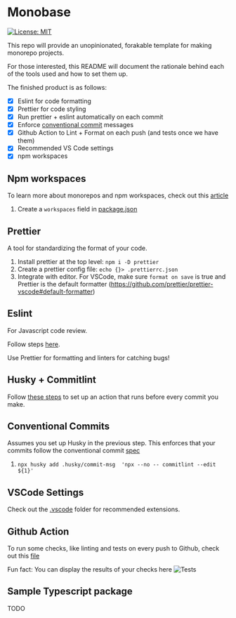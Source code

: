 # Monobase

[![License: MIT](https://img.shields.io/badge/License-MIT-yellow.svg)](https://opensource.org/licenses/MIT)

This repo will provide an unopinionated, forakable template for making monorepo projects.

For those interested, this README will document the rationale behind each of the tools used and how to set them up.

The finished product is as follows:

- [x] Eslint for code formatting
- [x] Prettier for code styling
- [x] Run prettier + eslint automatically on each commit
- [x] Enforce [conventional commit](https://github.com/conventional-changelog/commitlint) messages
- [x] Github Action to Lint + Format on each push (and tests once we have them)
- [x] Recommended VS Code settings
- [x] npm workspaces

## Npm workspaces

To learn more about monorepos and npm workspaces, check out this [article](https://ruanmartinelli.com/posts/npm-7-workspaces-1)

1. Create a `workspaces` field in [package.json](./package.json)

## Prettier

A tool for standardizing the format of your code.

1. Install prettier at the top level: `npm i -D prettier`
2. Create a prettier config file: `echo {}> .prettierrc.json`
3. Integrate with editor. For VSCode, make sure `format on save` is true and Prettier is the default formatter (https://github.com/prettier/prettier-vscode#default-formatter)

## Eslint

For Javascript code review.

Follow steps [here](https://eslint.org/docs/latest/use/getting-started#manual-set-up).

Use Prettier for formatting and linters for catching bugs!

## Husky + Commitlint

Follow [these steps](https://prettier.io/docs/en/install.html#git-hooks) to set up an action that runs before every commit you make.

## Conventional Commits

Assumes you set up Husky in the previous step. This enforces that your commits follow the conventional commit [spec](https://www.conventionalcommits.org/en/v1.0.0/#examples)

1. `npx husky add .husky/commit-msg  'npx --no -- commitlint --edit ${1}'`

## VSCode Settings

Check out the [.vscode](./vscode) folder for recommended extensions.

## Github Action

To run some checks, like linting and tests on every push to Github, check out this [file](./github/test.yml)

Fun fact: You can display the results of your checks here ![Tests](https://github.com/cha0sg0d/monorepo/actions/workflows/test.yml/badge.svg)

## Sample Typescript package

TODO
